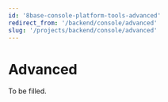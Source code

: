```yaml
---
id: '8base-console-platform-tools-advanced'
redirect_from: '/backend/console/advanced'
slug: '/projects/backend/console/advanced'
---
```


# Advanced

To be filled.
